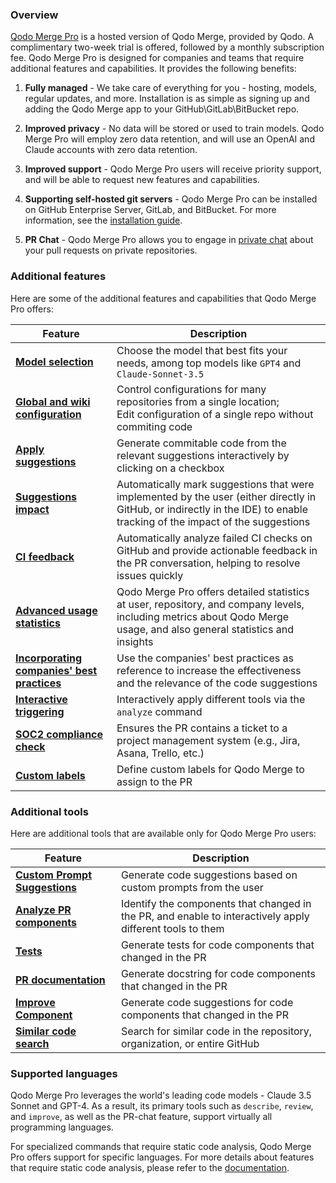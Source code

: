 ### Overview

[Qodo Merge Pro](https://www.codium.ai/pricing/) is a hosted version of Qodo Merge, provided by Qodo. A complimentary two-week trial is offered, followed by a monthly subscription fee.
Qodo Merge Pro is designed for companies and teams that require additional features and capabilities. It provides the following benefits:

1. **Fully managed** - We take care of everything for you - hosting, models, regular updates, and more. Installation is as simple as signing up and adding the Qodo Merge app to your GitHub\GitLab\BitBucket repo.

2. **Improved privacy** - No data will be stored or used to train models. Qodo Merge Pro will employ zero data retention, and will use an OpenAI and Claude accounts with zero data retention.

3. **Improved support** - Qodo Merge Pro users will receive priority support, and will be able to request new features and capabilities.

4. **Supporting self-hosted git servers** - Qodo Merge Pro can be installed on GitHub Enterprise Server, GitLab, and BitBucket. For more information, see the [installation guide](https://qodo-merge-docs.qodo.ai/installation/pr_agent_pro/).

5. **PR Chat** - Qodo Merge Pro allows you to engage in [private chat](https://qodo-merge-docs.qodo.ai/chrome-extension/features/#pr-chat) about your pull requests on private repositories.

### Additional features

Here are some of the additional features and capabilities that Qodo Merge Pro offers:

| Feature                                                                                                              | Description                                                                                                                                                      |
|----------------------------------------------------------------------------------------------------------------------|------------------------------------------------------------------------------------------------------------------------------------------------------------------|
| [**Model selection**](https://qodo-merge-docs.qodo.ai/usage-guide/PR_agent_pro_models/#pr-agent-pro-models)          | Choose the model that best fits your needs, among top models like `GPT4` and `Claude-Sonnet-3.5`                                                                 
| [**Global and wiki configuration**](https://qodo-merge-docs.qodo.ai/usage-guide/configuration_options/)              | Control configurations for many repositories from a single location; <br>Edit configuration of a single repo without commiting code                              |
| [**Apply suggestions**](https://qodo-merge-docs.qodo.ai/tools/improve/#overview)                                     | Generate commitable code from the relevant suggestions interactively by clicking on a checkbox                                                                   |
| [**Suggestions impact**](https://qodo-merge-docs.qodo.ai/tools/improve/#assessing-impact)                         | Automatically mark suggestions that were implemented by the user (either directly in GitHub, or indirectly in the IDE) to enable tracking of the impact of the suggestions |
| [**CI feedback**](https://qodo-merge-docs.qodo.ai/tools/ci_feedback/) | Automatically analyze failed CI checks on GitHub and provide actionable feedback in the PR conversation, helping to resolve issues quickly |
| [**Advanced usage statistics**](https://www.codium.ai/contact/#/)                                                    | Qodo Merge Pro offers detailed statistics at user, repository, and company levels, including metrics about Qodo Merge usage, and also general statistics and insights |
| [**Incorporating companies' best practices**](https://qodo-merge-docs.qodo.ai/tools/improve/#best-practices)         | Use the companies' best practices as reference to increase the effectiveness and the relevance of the code suggestions                                           |
| [**Interactive triggering**](https://qodo-merge-docs.qodo.ai/tools/analyze/#example-usage)                           | Interactively apply different tools via the `analyze` command                                                                                                    |
| [**SOC2 compliance check**](https://qodo-merge-docs.qodo.ai/tools/review/#configuration-options)                     | Ensures the PR contains a ticket to a project management system (e.g., Jira, Asana, Trello, etc.)                                                                
| [**Custom labels**](https://qodo-merge-docs.qodo.ai/tools/describe/#handle-custom-labels-from-the-repos-labels-page) | Define custom labels for Qodo Merge to assign to the PR                                                                                                            |

### Additional tools

Here are additional tools that are available only for Qodo Merge Pro users:

| Feature | Description |
|---------|-------------|
| [**Custom Prompt Suggestions**](https://qodo-merge-docs.qodo.ai/tools/custom_prompt/) | Generate code suggestions based on custom prompts from the user |
| [**Analyze PR components**](https://qodo-merge-docs.qodo.ai/tools/analyze/) | Identify the components that changed in the PR, and enable to interactively apply different tools to them |
| [**Tests**](https://qodo-merge-docs.qodo.ai/tools/test/) | Generate tests for code components that changed in the PR |
| [**PR documentation**](https://qodo-merge-docs.qodo.ai/tools/documentation/) | Generate docstring for code components that changed in the PR |
| [**Improve Component**](https://qodo-merge-docs.qodo.ai/tools/improve_component/) | Generate code suggestions for code components that changed in the PR |
| [**Similar code search**](https://qodo-merge-docs.qodo.ai/tools/similar_code/) | Search for similar code in the repository, organization, or entire GitHub |


### Supported languages

Qodo Merge Pro leverages the world's leading code models - Claude 3.5 Sonnet and GPT-4. 
As a result, its primary tools such as `describe`, `review`, and `improve`, as well as the PR-chat feature, support virtually all programming languages.

For specialized commands that require static code analysis, Qodo Merge Pro offers support for specific languages. For more details about features that require static code analysis, please refer to the [documentation](https://qodo-merge-docs.qodo.ai/tools/analyze/#overview).